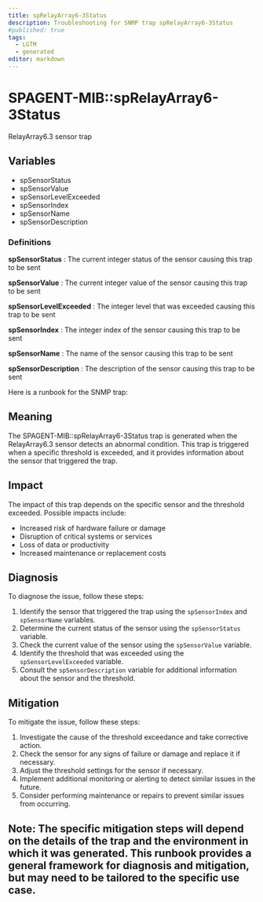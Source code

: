 ```yaml
---
title: spRelayArray6-3Status
description: Troubleshooting for SNMP trap spRelayArray6-3Status
#published: true
tags:
  - LGTM
  - generated
editor: markdown
---
```


# SPAGENT-MIB::spRelayArray6-3Status 

RelayArray6.3 sensor trap 


## Variables


  - spSensorStatus
  - spSensorValue
  - spSensorLevelExceeded
  - spSensorIndex
  - spSensorName
  - spSensorDescription 

### Definitions 


**spSensorStatus** 
: The current integer status of the sensor causing this trap to be sent 

**spSensorValue** 
: The current integer value of the sensor causing this trap to be sent 

**spSensorLevelExceeded** 
: The integer level that was exceeded causing this trap to be sent 

**spSensorIndex** 
: The integer index of the sensor causing this trap to be sent 

**spSensorName** 
: The name of the sensor causing this trap to be sent 

**spSensorDescription** 
: The description of the sensor causing this trap to be sent 


Here is a runbook for the SNMP trap:

## Meaning

The SPAGENT-MIB::spRelayArray6-3Status trap is generated when the RelayArray6.3 sensor detects an abnormal condition. This trap is triggered when a specific threshold is exceeded, and it provides information about the sensor that triggered the trap.

## Impact

The impact of this trap depends on the specific sensor and the threshold exceeded. Possible impacts include:

* Increased risk of hardware failure or damage
* Disruption of critical systems or services
* Loss of data or productivity
* Increased maintenance or replacement costs

## Diagnosis

To diagnose the issue, follow these steps:

1. Identify the sensor that triggered the trap using the `spSensorIndex` and `spSensorName` variables.
2. Determine the current status of the sensor using the `spSensorStatus` variable.
3. Check the current value of the sensor using the `spSensorValue` variable.
4. Identify the threshold that was exceeded using the `spSensorLevelExceeded` variable.
5. Consult the `spSensorDescription` variable for additional information about the sensor and the threshold.

## Mitigation

To mitigate the issue, follow these steps:

1. Investigate the cause of the threshold exceedance and take corrective action.
2. Check the sensor for any signs of failure or damage and replace it if necessary.
3. Adjust the threshold settings for the sensor if necessary.
4. Implement additional monitoring or alerting to detect similar issues in the future.
5. Consider performing maintenance or repairs to prevent similar issues from occurring.

Note: The specific mitigation steps will depend on the details of the trap and the environment in which it was generated. This runbook provides a general framework for diagnosis and mitigation, but may need to be tailored to the specific use case.
---





